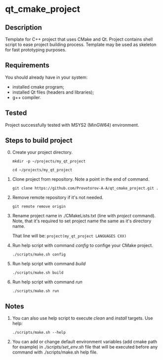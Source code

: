 # qt_cmake_project

## Description
Template for C++ project that uses CMake and Qt.
Project contains shell script to ease project building process.
Template may be used as skeleton for fast prototyping purposes.

## Requirements 
You should already have in your system:
 - installed cmake program;
 - installed Qt files (headers and libraries);
 - g++ compiler.

## Tested
Project successfully tested with MSYS2 (MinGW64) environment.

## Steps to build project
0. Create your project directory. 

   `mkdir -p ~/projects/my_qt_project`
   
   `cd ~/projects/my_qt_project`
1. Clone project from repository. Note a point in the end of command.

   `git clone https://github.com/Provotorov-A-A/qt_cmake_project.git .`
2. Remove remote repository if it's not needed.
   
   `git remote remove origin`
3. Rename project name in ./CMakeLists.txt (line with *project* command). Note, that it's required to set project name the same as it's directory name.

   That line will be:
   `project(my_qt_project LANGUAGES CXX)`
4. Run help script with command *config* to confige your CMake project.

   `./scripts/make.sh config`
5. Run help script with command *build*

   `./scripts/make.sh build`
6. Run help script with command *run*

   `./scripts/make.sh run`
   
## Notes
1. You can also use help script to execute *clean* and *install* targets. Use help:

   `./scripts/make.sh --help`
2. You can add or change default environment variables (add cmake path for example) in *./scripts/set_env.sh* file that will be executed before any command with ./scripts/make.sh help file.
